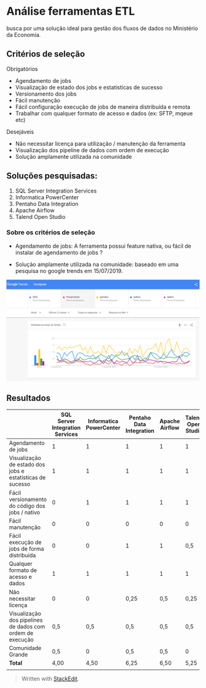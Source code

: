 # Análise ferramentas ETL

busca por uma solução ideal para gestão dos fluxos de dados no Ministério da Economia.

## Critérios de seleção

Obrigatórios
* Agendamento de jobs
* Visualização de estado dos jobs e estatísticas de sucesso
* Versionamento dos jobs
* Fácil manutenção
* Fácil configuração execução de jobs de maneira distribuída e remota
* Trabalhar com qualquer formato de acesso e dados (ex: SFTP, mqeue etc)

Desejáveis
* Não necessitar licença para utilização / manutenção da ferramenta
* Visualização dos pipeline de dados com ordem de execução
* Solução amplamente utilizada na comunidade

## Soluções pesquisadas:

1. SQL Server Integration Services
2. Informatica PowerCenter
3. Pentaho Data Integration
4. Apache Airflow
5. Talend Open Studio

### Sobre os critérios de seleção

-   Agendamento de jobs: A ferramenta possui feature nativa, ou fácil de instalar de agendamento de jobs ?

 - Solução amplamente utilizada na comunidade: baseado em uma pesquisa no google trends em 15/07/2019.

![google-trends](https://raw.githubusercontent.com/chris-redfield/etl-me/master/img/google-trends-etl.PNG)

## Resultados

|                                                           | SQL Server Integration Services | Informatica PowerCenter | Pentaho Data Integration | Apache Airflow | Talend Open Studio |
|-----------------------------------------------------------|---------------------------------|-------------------------|--------------------------|----------------|--------------------|
| Agendamento de jobs                                       | 1                               | 1                       | 1                        | 1              | 1                  |
| Visualização de estado dos jobs e estatísticas de sucesso | 1                               | 1                       | 1                        | 1              | 1                  |
| Fácil versionamento do código dos jobs / nativo           | 0                               | 1                       | 1                        | 1              | 1                  |
| Fácil manutenção                                          | 0                               | 0                       | 0                        | 0              | 0                  |
| Fácil execução de jobs de forma distribuída               | 0                               | 0                       | 1                        | 1              | 0,5                |
| Qualquer formato de acesso e dados                        | 1                               | 1                       | 1                        | 1              | 1                  |
| Não necessitar licença                                    | 0                               | 0                       | 0,25                     | 0,5            | 0,25               |
| Visualização dos pipelines de dados com ordem de execução | 0,5                             | 0,5                     | 0,5                      | 0,5            | 0,5                |
| Comunidade Grande                                         | 0,5                             | 0                       | 0,5                      | 0,5            | 0                  |
| __Total__                                                     | 4,00                            | 4,50                    | 6,25                     | 6,50           | 5,25               |
|                                                           |                                 |                         |                          |                |                    |



> Written with [StackEdit](https://stackedit.io/).

